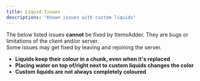 ```yaml
---
title: Liquid Issues
descriptions: "Known issues with custom liquids"
---
```


The below listed issues **cannot** be fixed by ItemsAdder. They are bugs or limitations of the client and/or server.  
Some issues may get fixed by leaving and rejoining the server.

- **Liquids keep their colour in a chunk, even when it's replaced**
- **Placing water on top of/right next to custom liquids changes the color**
- **Custom liquids are not always completely coloured**